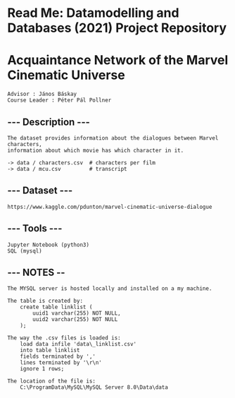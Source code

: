 # Read Me: Datamodelling and Databases (2021) Project Repository
# Acquaintance Network of the Marvel Cinematic Universe

    Advisor : János Báskay
    Course Leader : Péter Pál Pollner

## --- Description ---

    The dataset provides information about the dialogues between Marvel characters,
    information about which movie has which character in it.

    -> data / characters.csv  # characters per film
    -> data / mcu.csv         # transcript
 
## --- Dataset ---

    https://www.kaggle.com/pdunton/marvel-cinematic-universe-dialogue


## --- Tools ---

    Jupyter Notebook (python3)
    SQL (mysql)


## --- NOTES --

    The MYSQL server is hosted locally and installed on a my machine.

    The table is created by:
        create table linklist (
            uuid1 varchar(255) NOT NULL,
            uuid2 varchar(255) NOT NULL
        );

    The way the .csv files is loaded is:
        load data infile 'data\_linklist.csv'
        into table linklist
        fields terminated by ','
        lines terminated by '\r\n'
        ignore 1 rows;
    
    The location of the file is:
        C:\ProgramData\MySQL\MySQL Server 8.0\Data\data